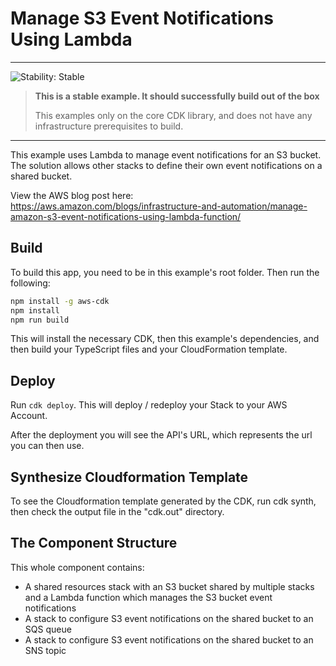 # Manage S3 Event Notifications Using Lambda
<!--BEGIN STABILITY BANNER-->
---

![Stability: Stable](https://img.shields.io/badge/stability-Stable-success.svg?style=for-the-badge)

> **This is a stable example. It should successfully build out of the box**
>
> This examples only on the core CDK library, and does not have any infrastructure prerequisites to build.

---
<!--END STABILITY BANNER-->

This example uses Lambda to manage event notifications for an S3 bucket. The solution allows other stacks to define their own event notifications on a shared bucket.

View the AWS blog post here: https://aws.amazon.com/blogs/infrastructure-and-automation/manage-amazon-s3-event-notifications-using-lambda-function/

## Build
To build this app, you need to be in this example's root folder. Then run the following:
```bash
npm install -g aws-cdk
npm install
npm run build
```
This will install the necessary CDK, then this example's dependencies, and then build your TypeScript files and your CloudFormation template.

## Deploy
Run ```cdk deploy```. This will deploy / redeploy your Stack to your AWS Account.

After the deployment you will see the API's URL, which represents the url you can then use.

## Synthesize Cloudformation Template
To see the Cloudformation template generated by the CDK, run cdk synth, then check the output file in the "cdk.out" directory.

## The Component Structure
This whole component contains:
* A shared resources stack with an S3 bucket shared by multiple stacks and a Lambda function which manages the S3 bucket event notifications
* A stack to configure S3 event notifications on the shared bucket to an SQS queue
* A stack to configure S3 event notifications on the shared bucket to an SNS topic
